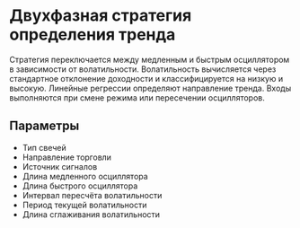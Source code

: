 # Двухфазная стратегия определения тренда

Стратегия переключается между медленным и быстрым осциллятором в зависимости от волатильности. Волатильность вычисляется через стандартное отклонение доходности и классифицируется на низкую и высокую. Линейные регрессии определяют направление тренда. Входы выполняются при смене режима или пересечении осцилляторов.

## Параметры
- Тип свечей
- Направление торговли
- Источник сигналов
- Длина медленного осциллятора
- Длина быстрого осциллятора
- Интервал пересчёта волатильности
- Период текущей волатильности
- Длина сглаживания волатильности
